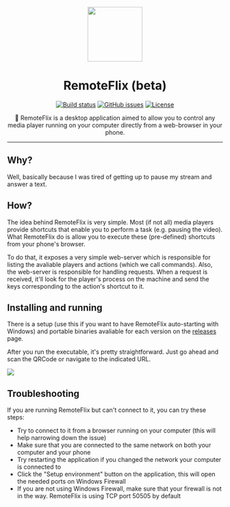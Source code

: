 <div align="center">
  
  [<img width=128 height=128 src="https://github.com/schdck/RemoteFlix/blob/master/Other/icon.png?raw=true">](https://github.com/schdck/RemoteFlix)

  # RemoteFlix  (beta)
  
 [![Build status](https://ci.appveyor.com/api/projects/status/5ue8gqox9da69e0w/branch/master?svg=true)](https://ci.appveyor.com/project/schdck/remoteflix/branch/master)
 [![GitHub issues](https://img.shields.io/github/issues/schdck/RemoteFlix.svg)](https://github.com/schdck/RemoteFlix/issues)
 [![License](https://img.shields.io/github/license/schdck/RemoteFlix.svg)](https://github.com/schdck/RemoteFlix/blob/master/LICENSE)
 
  :cinema: RemoteFlix is a desktop application aimed to allow you to control any <br> media player running on your computer directly from a web-browser in your phone.
</div>

<hr>

## Why?
Well, basically because I was tired of getting up to pause my stream and answer a text.

## How?
The idea behind RemoteFlix is very simple. Most (if not all) media players provide shortcuts that enable you to perform a task (e.g. pausing the video). What RemoteFlix do is allow you to execute these (pre-defined) shortcuts from your phone's browser.

To do that, it exposes a very simple web-server which is responsible for listing the avaliable players and actions (which we call commands). Also, the web-server is responsible for handling requests. When a request is received, it'll look for the player's process on the machine and send the keys corresponding to the action's shortcut to it.

## Installing and running
There is a setup (use this if you want to have RemoteFlix auto-starting with Windows) and portable binaries avaliable for each version on the [releases](https://github.com/schdck/RemoteFlix/releases) page.

After you run the executable, it's pretty straightforward. Just go ahead and scan the QRCode or navigate to the indicated URL.

[<img src="https://github.com/schdck/RemoteFlix/blob/master/Other/Screenshots/MainScreen.png?raw=true">](https://raw.githubusercontent.com/schdck/RemoteFlix/master/Other/Screenshots/MainScreen.png)

## Troubleshooting
If you are running RemoteFlix but can't connect to it, you can try these steps:

* Try to connect to it from a browser running on your computer (this will help narrowing down the issue)
* Make sure that you are connected to the same network on both your computer and your phone
* Try restarting the application if you changed the network your computer is connected to
* Click the "Setup environment" button on the application, this will open the needed ports on Windows Firewall
* If you are not using Windows Firewall, make sure that your firewall is not in the way. RemoteFlix is using TCP port 50505 by default
